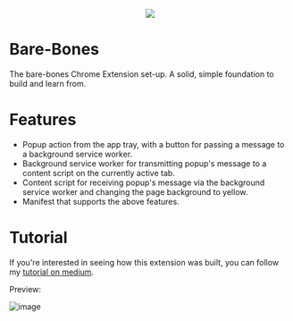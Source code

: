 <p align="center">
  <img src="https://github.com/Connor56/bare-bones/assets/34070858/1fbdf7f1-a722-46d3-9eb3-b84156377b2c" />
</p>

# Bare-Bones

The bare-bones Chrome Extension set-up. A solid, simple foundation to build and learn from.

# Features

- Popup action from the app tray, with a button for passing a message to a background service worker.
- Background service worker for transmitting popup's message to a content script on the currently active tab.
- Content script for receiving popup's message via the background service worker and changing the page background to yellow.
- Manifest that supports the above features.

# Tutorial

If you're interested in seeing how this extension was built, you can follow my [tutorial on medium](https://medium.com/@dr.connor/how-to-build-a-basic-chrome-extension-8e6b054caca6).

Preview:

![image](https://github.com/Connor56/bare-bones/assets/34070858/825ea288-0bb4-44d7-a738-1faf15948d83)

